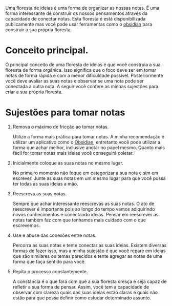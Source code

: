 ---
---

Uma floresta de ideias é uma forma de organizar as nossas notas. É uma forma interessante de construir os nossos pensamentos através da capacidade de conectar notas. Esta floresta é está disponibilizada publicamente mas você pode usar ferramentas como o [obsidian](https://obsidian.md/) para construir a sua própria floresta. 

# Conceito principal. 

O principal conceito de uma floresta de ideias é que você construia a sua floresta de forma orgânica. Isso significa que o foco deve ser em tomar notas de forma rápida e com a menor dificuldade possível. Posteriormente você deve avaliar as suas notas e observar se uma nota pode ser conectada a outra nota. A seguir você confere as minhas sujestões para criar a sua própria floresta. 

# Sujestões para tomar notas

1. Remova o máximo de fricção ao tomar notas. 
	
	Utilize a forma mais prática para tomar notas. A minha recomendação é utilizar um aplicativo como o [Obsidian](https://obsidian.md/), entretanto você pode utilizar a forma que achar melhor, inclusive anotar no papel mesmo. Quanto mais fácil for tomar notas mais ideias você conseguirá coletar. 
	
2. Inicialmente coloque as suas notas no mesmo lugar. 

	No primeiro momento não foque em categorizar a sua nota e sim em escrever. Junte as suas notas em um mesmo lugar para que você possa ter todas as suas ideias a mão. 
	
3. Reescreva as suas notas. 

	Sempre que achar interessante reescrevas as suas notas. O ato de reescrever é importante pois ao longo do tempo vamos adiquirindo novos conhecimentos e conectando ideias. Pensar em reescrever as notas também faz com que tenhamos mais cuidado com o que escrevemos. 
	
4. Use e abuse das conexões entre notas. 

	Percorra as suas notas e tente conectar as suas ideias. Existem diversas formas de fazer isso, mas a minha sujestão é que você repare em ideias que são similares ou temas parecidos e tente agregar as notas de uma forma que faça sentido para você. 
	
5. Repita o processo constantemente. 

	A constância é o que fará com que a sua floresta cresça e seja capaz de refletir a sua forma de pensar. Assim, você tem a capacidade de observar com clareza quais das suas ideias estão claras e quais não estão para que possa definir como estudar determinado assunto. 
